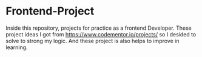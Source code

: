 # Frontend-Project
Inside this repository, projects for practice as a frontend Developer. These project ideas I got from https://www.codementor.io/projects/ so I desided to solve to strong my logic. And these project is also helps to improve in learning.
